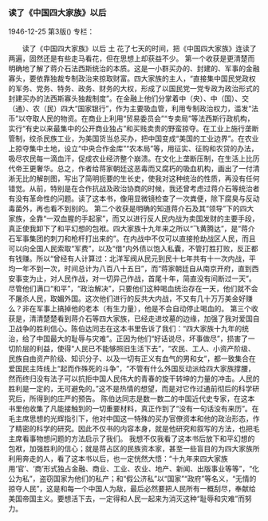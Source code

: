 ### 读了《中国四大家族》以后

1946-12-25
第3版()
专栏：

　　读了《中国四大家族》以后
    土
    花了七天的时间，把《中国四大家族》连读了两遍，固然还是有些走马看花，但在思想上却获益不少。
    第一个收获是更清楚而明确地了解了蒋介石法西斯统治的本质。这是一小群买办的、封建的、军事的金融寡头，要依靠独裁专制政治来掠取财富。四大家族的主人，“直接集中国民党政权的军务、党务、特务、政务、财务的大权，形成了以国民党一党专政为政治形式的封建买办的法西斯寡头独裁制度”。在金融上他们分掌着中（央）、中（国）、交（通）、农（民）四大“国家银行”，作为主要吸血管，利用专制政治权力，滥发“法币”以夺取人民的物资。在商业上利用“贸易委员会”“专卖局”等法西斯行政机构，实行“有史以来最集中的公开商业独占”和买贱卖贵的野蛮掠夺。在工业上施行垄断管制，绞杀民族工业，为美国货当总买办，把中国变成“美国的工业边界”。在农业上掠夺集中土地，设立“中央合作金库”“农本局”等，用征实、征购和农贷的办法，吸尽农民每一滴血汗，促成农业经济整个崩溃。在文化上垄断压制，在生活上比历代帝王更奢华。总之，作者给蒋家朝廷这恶毒而又腐朽的吸血机构，画出了一付清淅无比的解剖图，写出了简明扼要的生长史，使我对这种统治的性质，再没有任何错觉。从前，特别是在合作抗战及政治协商的时候，我还曾考虑过蒋介石等统治者有没有革命性的问题。读了这本书，像用显微镜检查了一次粪便，除下腐臭与反动毒菌外，再也看不到别的。
    第二个收获是明确的知道蒋介石及其“领导”下的四大家族，全靠“一双血腥的手起家”，而又以进行反人民内战为卖国发财的主要手段，真正使我卸下了和平幻想的包袱。四大家族十九年来之所以“飞黄腾达”，是“蒋介石军事集团的刺刀和枪杆打出来的”。在内战中不仅可以直接抢劫战区人民，而且可以向全国人民索取“军费”，以及“借”内外债以饱入私囊，不管打胜打败，反正都有钱赚。所以“曾经有人计算过：北洋军阀从民元到民十七年共有十一次内战，平均一年不到一次，时间总计为八百八十五日”，而“蒋家朝廷自从南京开府，直到西安事变为止，对人民作战，对一切异己作战，首尾十年，简直没有间断过一天”。尽管他们满口“和平”，“政治解决”，只要他们这种喝血统治存在一天，他们就不会不屠杀人民，取媚外国。这次他们进行的反共大内战，不又有几十万万美金好赚么？非在军事上搞掉他的老本（有生力量），他是不会自动停止喝血的。
    第三个收获是，清清楚楚看到蒋介石等四大家族，已经走进坟墓的边缘，加强了我对爱国自卫战争的胜利信心。陈伯达同志在这本书里告诉了我们：“四大家族十九年的统治，给了中国最大的耻辱与灾难”。正因为他们“好话说尽，坏事做尽”，损害了一切阶层的利益，使得“人民已不能够照旧生活下去”，“农民、工人、小资产阶级、民族自由资产阶级、知识分子、以及一切有正义有血气的男和女”，都一致集合在爱国民主阵线上“起而作殊死的斗争”，“不管有什么外国反动派给四大家族撑腰，然而终归没有法子可以抗拒中国人民伟大的青春的旋干转坤的力量的冲击。人民的胜利是一定的，无可避免的。”这不是热情的想望，而是对它作过通前彻后的科学研究后，所得到的庄严的预告。
    陈伯达同志是数一数二的中国近代史专家，在这本书里他收集了凡能接触到的一切重要材料，真正作到了“没有一句话没有来历”。在毛主席思想的光辉指引下，他对中国这一特殊的买办官僚资本和他的政治形态，作了精密的科学的研究。因此不仅书的内容本身，就是他研究和叙写的方法，也把毛主席看事物想问题的方法启示了我们。
    我想不仅我看了这本书后放下和平幻想的包袱，加强胜利的信心；就是蒋占区的民族资本家，甚至一些盲目的为四大家族所利用奔走的人，看了这本书以后，也一定恍然大悟：“十九年来四大家族用‘官’、‘商’形式独占金融、商业、工业、农业、地产、新闻、出版事业等等”，“化公为私”，盗窃国家为他们的私产；和“假公济私”以“国家”“政府”等名义，“无情的掠夺人民”，这是和每一个中国人为敌，最后必然要把人民所有一概刮尽，奉献给美国帝国主义。要想活下去，一定得和人民一起来为消灭这种“耻辱和灾难”而努力。
